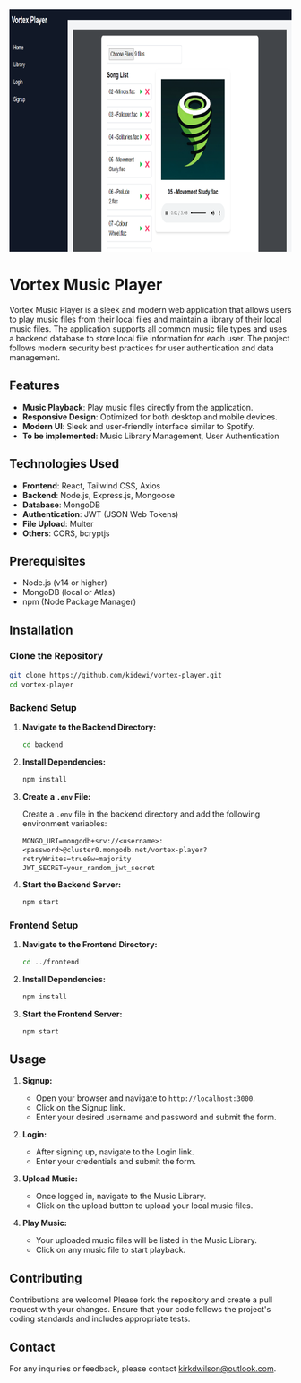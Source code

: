 <div align="center">
  <img src="./misc/img/vortex.png" alt="Vortex Music Player" width="850" height="433" />
</div>

# Vortex Music Player

Vortex Music Player is a sleek and modern web application that allows users to play music files from their local files and maintain a library of their local music files. The application supports all common music file types and uses a backend database to store local file information for each user. The project follows modern security best practices for user authentication and data management.


## Features

- **Music Playback**: Play music files directly from the application.
- **Responsive Design**: Optimized for both desktop and mobile devices.
- **Modern UI**: Sleek and user-friendly interface similar to Spotify.
- **To be implemented**: Music Library Management, User Authentication

## Technologies Used

- **Frontend**: React, Tailwind CSS, Axios
- **Backend**: Node.js, Express.js, Mongoose
- **Database**: MongoDB
- **Authentication**: JWT (JSON Web Tokens)
- **File Upload**: Multer
- **Others**: CORS, bcryptjs

## Prerequisites

- Node.js (v14 or higher)
- MongoDB (local or Atlas)
- npm (Node Package Manager)

## Installation

### Clone the Repository

```bash
git clone https://github.com/kidewi/vortex-player.git
cd vortex-player
```

### Backend Setup

1. **Navigate to the Backend Directory:**

   ```bash
   cd backend
   ```

2. **Install Dependencies:**

   ```bash
   npm install
   ```

3. **Create a `.env` File:**

   Create a `.env` file in the backend directory and add the following environment variables:

   ```plaintext
   MONGO_URI=mongodb+srv://<username>:<password>@cluster0.mongodb.net/vortex-player?retryWrites=true&w=majority
   JWT_SECRET=your_random_jwt_secret
   ```

4. **Start the Backend Server:**

   ```bash
   npm start
   ```

### Frontend Setup

1. **Navigate to the Frontend Directory:**

   ```bash
   cd ../frontend
   ```

2. **Install Dependencies:**

   ```bash
   npm install
   ```

3. **Start the Frontend Server:**

   ```bash
   npm start
   ```

## Usage

1. **Signup:**

   - Open your browser and navigate to `http://localhost:3000`.
   - Click on the Signup link.
   - Enter your desired username and password and submit the form.

2. **Login:**

   - After signing up, navigate to the Login link.
   - Enter your credentials and submit the form.

3. **Upload Music:**

   - Once logged in, navigate to the Music Library.
   - Click on the upload button to upload your local music files.

4. **Play Music:**

   - Your uploaded music files will be listed in the Music Library.
   - Click on any music file to start playback.

## Contributing

Contributions are welcome! Please fork the repository and create a pull request with your changes. Ensure that your code follows the project's coding standards and includes appropriate tests.

## Contact

For any inquiries or feedback, please contact [kirkdwilson@outlook.com](mailto:kirkdwilson@outlook.com).

